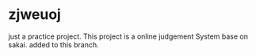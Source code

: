 # zjweuoj
just a practice project.
This project is a online judgement System base on sakai.
added to this branch.
